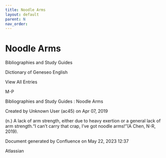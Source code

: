 ```yaml
---
title: Noodle Arms
layout: default
parent: N
nav_order:
---
```


# Noodle Arms

Bibliographies and Study Guides

Dictionary of Geneseo English

View All Entries

M-P

Bibliographies and Study Guides : Noodle Arms

Created by  Unknown User (ac45) on Apr 07, 2019

(n.) A lack of arm strength, either due to heavy exertion or a general lack of arm strength.“I can’t carry that crap, I’ve got noodle arms!”(A Chen, N-R, 2019). 

Document generated by Confluence on May 22, 2023 12:37

Atlassian
